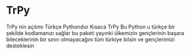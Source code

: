 # TrPy
TrPy nin açılımı Türkçe Pythondur Kısaca TrPy Bu Python u türkçe bir şekilde kodlamanızı sağlar bu paketi yayınki ülkemizin gençlerinin başara bileceklerinin bir sınırı olmayacağını tüm türkiye bilsin ve gençlerimizi desteklesin
